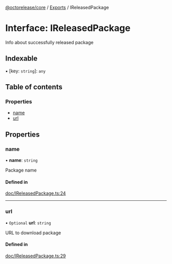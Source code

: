 [@octorelease/core](../README.md) / [Exports](../modules.md) / IReleasedPackage

# Interface: IReleasedPackage

Info about successfully released package

## Indexable

▪ [key: `string`]: `any`

## Table of contents

### Properties

- [name](IReleasedPackage.md#name)
- [url](IReleasedPackage.md#url)

## Properties

### name

• **name**: `string`

Package name

#### Defined in

[doc/IReleasedPackage.ts:24](https://github.com/zowe-actions/octorelease/blob/0333bce/packages/core/src/doc/IReleasedPackage.ts#L24)

___

### url

• `Optional` **url**: `string`

URL to download package

#### Defined in

[doc/IReleasedPackage.ts:29](https://github.com/zowe-actions/octorelease/blob/0333bce/packages/core/src/doc/IReleasedPackage.ts#L29)
